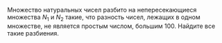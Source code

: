 Множество натуральных чисел разбито на непересекающиеся множества 
$N_1$ 
и $N_2$ такие, что разность чисел, лежащих в одном множестве, не является 
простым числом, большим 100. 
Найдите все такие разбиения.